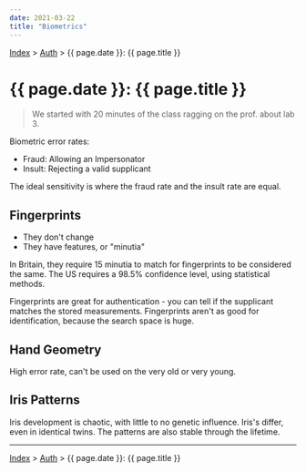 ```yaml
---
date: 2021-03-22
title: "Biometrics"
---
```


[Index](../../../index.md) > [Auth](./index.md) > {{ page.date }}: {{ page.title }}

# {{ page.date }}: {{ page.title }}

> We started with 20 minutes of the class ragging on the prof. about lab 3.

Biometric error rates:

- Fraud: Allowing an Impersonator
- Insult: Rejecting a valid supplicant

The ideal sensitivity is where the fraud rate and the insult rate are equal.

## Fingerprints

- They don't change
- They have features, or "minutia"

In Britain, they require 15 minutia to match for fingerprints to be considered the same. The US requires a 98.5% confidence level, using statistical methods.

Fingerprints are great for authentication - you can tell if the supplicant matches the stored measurements. Fingerprints aren't as good for identification, because the search space is huge.

## Hand Geometry

High error rate, can't be used on the very old or very young.

## Iris Patterns

Iris development is chaotic, with little to no genetic influence. Iris's differ, even in identical twins. The patterns are also stable through the lifetime.



---

[Index](../../../index.md) > [Auth](./index.md) > {{ page.date }}: {{ page.title }}
